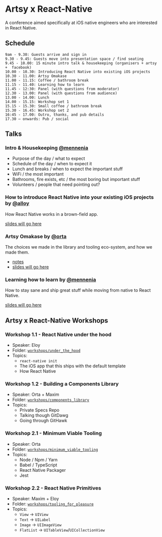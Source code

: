 # Artsy x React-Native

A conference aimed specifically at iOS native engineers who are interested in React Native.

## Schedule

```
9am - 9.30: Guests arrive and sign in
9.30 - 9.45: Guests move into presentation space / find seating
9.45 - 10.00: 15 minute intro talk & housekeeping (organisers + artsy +  facebook)
10.00 - 10.30: Introducing React Native into existing iOS projects
10.30 - 11.00: Artsy Omakase
11.00 - 11.15: Coffee / bathroom break
11.15 - 11.40: Learning how to learn
11.45 - 12:30: Panel (with questions from moderator)
12.30 - 13.00: Panel (with questions from audience)
13.00 - 14.00: Lunch
14.00 - 15.15: Workshop set 1
15.15 - 15.30: Small coffee / bathroom break
15.30 - 16.45: Workshop set 2
16:45 - 17.00: Outro, thanks, and pub details
17.30 — onwards: Pub / social
```

## Talks

### Intro & Housekeeping [@mennenia][]

- Purpose of the day / what to expect
- Schedule of the day / when to expect it
- Lunch and breaks / when to expect the important stuff
- WiFi / the most important
- Bathrooms, fire exists, etc / the most boring but important stuff
- Volunteers / people that need pointing out?

### How to introduce React Native into your existing iOS projects by [@alloy][]

How React Native works in a brown-field app.

[slides will go here]()

### Artsy Omakase by [@orta][]

The choices we made in the library and tooling eco-system, and how we made them.

- [notes](talks/artsy_omakase.md)
- [slides will go here]()

### Learning how to learn by [@mennenia][]

How to stay sane and ship great stuff while moving from native to React Native.

[slides will go here]()

## Artsy x React-Native Workshops

### Workshop 1.1 - React Native under the hood

- Speaker: Eloy
- Folder: [`workshops/under_the_hood`](workshops/under_the_hood)
- Topics:
  - `react-native init`
  - The iOS app that this ships with the default template
  - How React Native

### Workshop 1.2 - Building a Components Library

- Speaker: Orta + Maxim
- Folder: [`workshops/components_library`](workshops/components_library)
- Topics:
  - Private Specs Repo
  - Talking though GitDawg
  - Going through GitHawk

### Workshop 2.1 - Minimum Viable Tooling

- Speaker: Orta
- Folder: [`workshops/minimum_viable_tooling`](workshops/minimum_viable_tooling)
- Topics:
  - Node / Npm / Yarn
  - Babel / TypeScript
  - React Native Packager
  - Jest

### Workshop 2.2 - React Native Primitives

- Speaker: Maxim + Eloy
- Folder: [`workshops/tooling_for_pleasure`](workshops/tooling_for_pleasure)
- Topics:
  - `View` -> `UIView`
  - `Text` -> `UILabel`
  - `Image` -> `UIImageView`
  - `FlatList` -> `UITableView`/`UICollectionView`

[@orta]: https://twitter.com/orta
[@alloy]: https://twitter.com/alloy
[@mennenia]: https://twitter.com/mennenia
